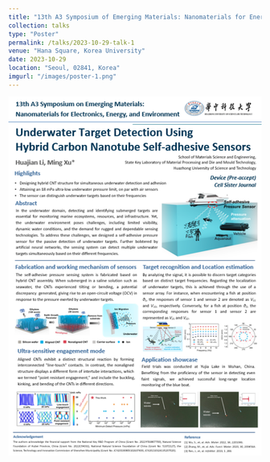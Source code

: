 ```yaml
---
title: "13th A3 Symposium of Emerging Materials: Nanomaterials for Energy and Electronics"
collection: talks
type: "Poster"
permalink: /talks/2023-10-29-talk-1
venue: "Hana Square, Korea University"
date: 2023-10-29
location: "Seoul, 02841, Korea"
imgurl: "/images/poster-1.png"
---
```


<img src='/images/poster-1.png'>

